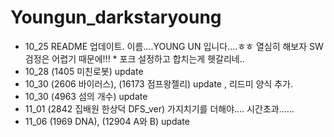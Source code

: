 # Youngun_darkstaryoung

- 10_25 README 업데이트.  이름....YOUNG UN 입니다....ㅎㅎ 열심히 해보자 SW 검정은 어렵기 때문에!!!    * 포크 설정하고 합치는게 헷갈리네..
- 10_28 (1405 미친로봇) update
- 10_30  (2606 바이러스), (16173 점프왕젤리) update , 리드미 양식 추가.
- 10_30 (4963 섬의 개수) update
- 11_01 (2842 집배원 한상덕 DFS_ver) 가지치기를 더해야.... 시간초과......
- 11_06 (1969 DNA), (12904 A와 B) update

